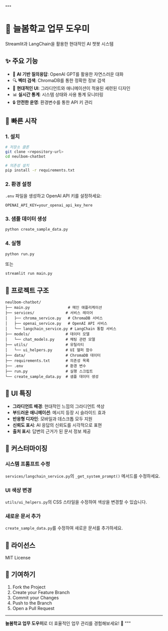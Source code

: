 """

# 🌸 늘봄학교 업무 도우미

Streamlit과 LangChain을 활용한 현대적인 AI 챗봇 시스템

## ✨ 주요 기능

- 🤖 **AI 기반 질의응답**: OpenAI GPT를 활용한 자연스러운 대화
- 🔍 **벡터 검색**: ChromaDB를 통한 정확한 정보 검색
- 🎨 **현대적인 UI**: 그라디언트와 애니메이션이 적용된 세련된 디자인
- 📊 **실시간 통계**: 시스템 상태와 사용 통계 모니터링
- 🔒 **안전한 운영**: 환경변수를 통한 API 키 관리

## 🚀 빠른 시작

### 1. 설치

```bash
# 저장소 클론
git clone <repository-url>
cd neulbom-chatbot

# 의존성 설치
pip install -r requirements.txt
```

### 2. 환경 설정

`.env` 파일을 생성하고 OpenAI API 키를 설정하세요:

```
OPENAI_API_KEY=your_openai_api_key_here
```

### 3. 샘플 데이터 생성

```bash
python create_sample_data.py
```

### 4. 실행

```bash
python run.py
```

또는

```bash
streamlit run main.py
```

## 📁 프로젝트 구조

```
neulbom-chatbot/
├── main.py                 # 메인 애플리케이션
├── services/              # 서비스 레이어
│   ├── chroma_service.py   # ChromaDB 서비스
│   ├── openai_service.py   # OpenAI API 서비스
│   └── langchain_service.py # LangChain 통합 서비스
├── models/                # 데이터 모델
│   └── chat_models.py     # 채팅 관련 모델
├── utils/                 # 유틸리티
│   └── ui_helpers.py      # UI 헬퍼 함수
├── data/                  # ChromaDB 데이터
├── requirements.txt       # 의존성 목록
├── .env                   # 환경 변수
├── run.py                 # 실행 스크립트
└── create_sample_data.py  # 샘플 데이터 생성
```

## 🎨 UI 특징

- **그라디언트 배경**: 현대적인 느낌의 그라디언트 색상
- **부드러운 애니메이션**: 메시지 등장 시 슬라이드 효과
- **반응형 디자인**: 모바일과 데스크톱 모두 지원
- **신뢰도 표시**: AI 응답의 신뢰도를 시각적으로 표현
- **출처 표시**: 답변의 근거가 된 문서 정보 제공

## 🔧 커스터마이징

### 시스템 프롬프트 수정

`services/langchain_service.py`의 `_get_system_prompt()` 메서드를 수정하세요.

### UI 색상 변경

`utils/ui_helpers.py`의 CSS 스타일을 수정하여 색상을 변경할 수 있습니다.

### 새로운 문서 추가

`create_sample_data.py`를 수정하여 새로운 문서를 추가하세요.

## 📝 라이선스

MIT License

## 👥 기여하기

1. Fork the Project
2. Create your Feature Branch
3. Commit your Changes
4. Push to the Branch
5. Open a Pull Request

---

**늘봄학교 업무 도우미**로 더 효율적인 업무 관리를 경험해보세요! 🌸
"""
